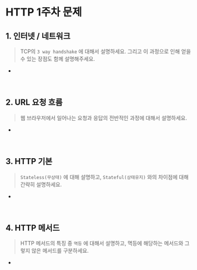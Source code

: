 # HTTP 1주차 문제

## 1. 인터넷 / 네트워크

> TCP의 `3 way handshake` 에 대해서 설명하세요. 그리고 이 과정으로 인해 얻을 수 있는 장점도 함께 설명해주세요.

- 

<br>

## 2. URL 요청 흐름

> 웹 브라우저에서 일어나는 요청과 응답의 전반적인 과정에 대해서 설명하세요.

- 

<br>

## 3. HTTP 기본

> `Stateless(무상태)` 에 대해 설명하고, `Stateful(상태유지)` 와의 차이점에 대해 간략히 설명하세요.

- 

<br>

## 4. HTTP 메서드

> HTTP 메서드의 특징 중 `멱등` 에 대해서 설명하고, 멱등에 해당하는 메서드와 그렇지 않은 메서드를 구분하세요.

- 

<br>

